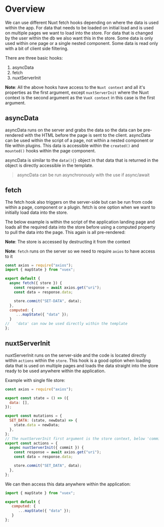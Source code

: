 # Overview

We can use different Nuxt fetch hooks depending on where the data is used within the app. For data that needs to be loaded on initial load and is used on multiple pages we want to load into the store. For data that is changed by the user within the db we also want this in the store. Some data is only used within one page or a single nested component. Some data is read only with a bit of client side filtering.

There are three basic hooks:

1. asyncData
2. fetch
3. nuxtServerInit

**Note**: All the above hooks have access to the `Nuxt context` and all it's properties as the first argument, except `nuxtServerInit` where the Nuxt context is the second argument as the `VueX context` in this case is the first argument.

## asyncData

asyncData runs on the server and grabs the data so the data can be pre-rendered with the HTML before the page is sent to the client. asyncData can be used within the script of a page, not within a nested component or file within plugins. This data is accessible within the `created()` and `mounted()` hooks within the page component.

asyncData is similar to the `data(){}` object in that data that is returned in the object is directly accessible in the template.

> asyncData can be run asynchronously with the use if async/await

## fetch

The fetch hook also triggers on the server-side but can be run from code within a page, component or a plugin. fetch is one option when we want to initially load data into the store.

The below example is within the script of the application landing page and loads all the required data into the store before using a computed property to pull the data into the page. This again is all pre-rendered:

**Note**: The store is accessed by destructing it from the context

**Note**: `fetch` runs on the server so we need to require `axios` to have access to it

```js
const axios = require("axios");
import { mapState } from "vuex";

export default {
  async fetch({ store }) {
    const response = await axios.get("uri");
    const data = response.data;

    store.commit("SET-DATA", data);
  },
  computed: {
     ...mapState({ "data" });
  }
//   'data' can now be used directly within the template
};
```

## nuxtServerInit

nuxtServerInit runs on the server-side and the code is located directly within `actions` within the `store`. This hook is a good option when loading data that is used on multiple pages and loads the data straight into the store ready to be used anywhere within the application.

Example with single file store:

```js
const axios = require("axios");

export const state = () => ({
  data: [],
});

export const mutations = {
  SET_DATA: (state, newData) => {
    state.data = newData;
  },
};
// The nuxtServerInit first argument is the store context, below 'commit' is being destructed
export const actions = {
  async nuxtServerInit({ commit }) {
    const response = await axios.get("uri");
    const data = response.data;

    store.commit("SET_DATA", data);
  },
};
```

We can then access this data anywhere within the application:

```js
import { mapState } from "vuex";

export default {
   computed: {
      ...mapState({ "data" });
   }
};
```
